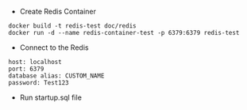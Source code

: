 - Create Redis Container

```cli
docker build -t redis-test doc/redis
docker run -d --name redis-container-test -p 6379:6379 redis-test
```

- Connect to the Redis
```text 
host: localhost
port: 6379
database alias: CUSTOM_NAME
password: Test123
```


- Run startup.sql file



